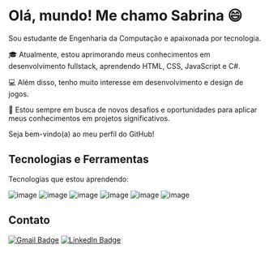 # Olá, mundo! Me chamo Sabrina 😄

Sou estudante de Engenharia da Computação e apaixonada por tecnologia.

🎓 Atualmente, estou aprimorando meus conhecimentos em desenvolvimento fullstack, aprendendo HTML, CSS, JavaScript e C#.

💻 Além disso, tenho muito interesse em desenvolvimento e design de jogos.

🚀 Estou sempre em busca de novos desafios e oportunidades para aplicar meus conhecimentos em projetos significativos. 

Seja bem-vindo(a) ao meu perfil do GitHub!

## Tecnologias e Ferramentas 
Tecnologias que estou aprendendo:

![image](https://img.shields.io/badge/MySQL-005C84?style=for-the-badge&logo=mysql&logoColor=white) ![image](https://img.shields.io/badge/.NET-512BD4?style=for-the-badge&logo=dotnet&logoColor=white) ![image](https://img.shields.io/badge/C%23-239120?style=for-the-badge&logo=csharp&logoColor=white) ![image](https://img.shields.io/badge/CSS3-1572B6?style=for-the-badge&logo=css3&logoColor=white) ![image](https://img.shields.io/badge/HTML5-E34F26?style=for-the-badge&logo=html5&logoColor=white) ![image](https://img.shields.io/badge/JavaScript-323330?style=for-the-badge&logo=javascript&logoColor=F7DF1E)

## Contato 
[![Gmail Badge](https://img.shields.io/badge/Gmail-D14836?style=for-the-badge&logo=gmail&logoColor=white)](sabalves99@gmail.com) [![LinkedIn Badge](https://img.shields.io/badge/LinkedIn-0077B5?style=for-the-badge&logo=linkedin&logoColor=white)](https://www.linkedin.com/in/sabrina-alves-de-santana-379765231/)

